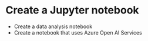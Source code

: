 # Create a Jupyter notebook

- Create a data analysis notebook
- Create a notebook that uses Azure Open AI Services